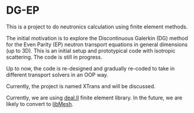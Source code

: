 # DG-EP

This is a project to do neutronics calculation using finite element methods.

The initial motivation is to explore the Discontinuous Galerkin (DG) method for the Even Parity
(EP) neutron transport equations in general dimensions (up to 3D). 
This is an initial setup and prototypical code with isotropic scattering.
The code is still in progress.

Up to now, the code is re-designed and gradually re-coded to take in different transport solvers in
an OOP way.

Currently, the project is named XTrans and will be discussed.

Currently, we are using [deal.II](http://www.dealii.org/) finite element
library. In the future, we are likely to convert to
[libMesh](http://libmesh.github.io/). 
